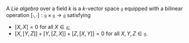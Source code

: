 A *Lie algebra* over a field $k$ is a $k$-vector space $\mathfrak{g}$ equipped with a bilinear operation $[\cdot, \cdot]: \mathfrak{g} \times \mathfrak{g} \to \mathfrak{g}$ satisfying

- $[X, X] = 0$ for all $X \in \mathfrak{g}$;
- $[X, [Y, Z]] + [Y, [Z, X]] + [Z, [X, Y]] = 0$ for all $X, Y, Z \in \mathfrak{g}$.
